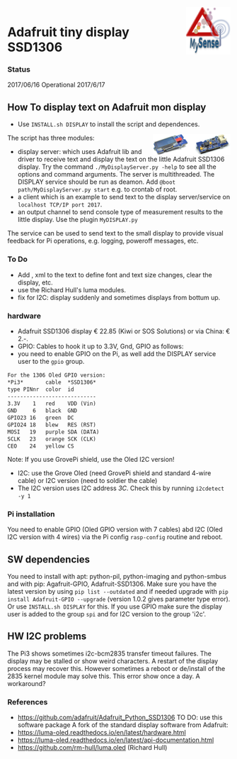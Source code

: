 <img src="images/MySense-logo.png" align=right width=100>

# Adafruit tiny display SSD1306
### Status
2017/06/16
Operational 2017/6/17

## How To display text on Adafruit mon display
* Use `INSTALL.sh DISPLAY` to install the script and dependences.

The script
<img src="images/SSD1306.png" align=right width=175>
has three modules:
* display server: which uses Adafruit lib and driver to receive text and display the text on the little Adafruit SSD1306 display. Try the command `./MyDisplayServer.py -help` to see all the options and command arguments. The server is multithreaded.
The DISPLAY service should be run as deamon. Add `@boot path/MyDisplayServer.py start`  e.g. to crontab of root.
* a client which is an example to send text to the display server/service on `localhost TCP/IP port 2017`.
* an output channel to send console type of measurement results to the little display. Use the plugin `MyDISPLAY.py`

The service can be used to send text to the small display to provide visual feedback for Pi operations, e.g. logging, poweroff messages, etc.

### To Do
* Add <text>, <clear> xml to the text to define font and text size changes, clear the display, etc.
* use the Richard Hull's luma modules.
* fix for I2C: display suddenly and sometimes displays from bottum up.

### hardware
* Adafruit SSD1306  display  € 22.85 (Kiwi or SOS Solutions) or via China: € 2.-.
* GPIO: Cables to hook it up to 3.3V, Gnd, GPIO as follows:
* you need to enable GPIO on the Pi, as well add the DISPLAY service user to the `gpio` group.
```
For the 1306 Oled GPIO version:
*Pi3*       cable  *SSD1306*
type PINnr  color  id
----------------------------
3.3V    1   red    VDD (Vin)
GND     6   black  GND
GPIO23 16   green  DC
GPIO24 18   blew   RES (RST)
MOSI   19   purple SDA (DATA)
SCLK   23   orange SCK (CLK)
CEO    24   yellow CS
```
Note: If you use GrovePi shield, use the Oled I2C version!
* I2C: use the Grove Oled (need GrovePi shield and standard 4-wire cable) or I2C version (need to soldier the cable)
* The I2C version uses I2C address *3C*. Check this by running `i2cdetect -y 1`

### Pi installation
You need to enable GPIO (Oled GPIO version with 7 cables) abd I2C (Oled I2C version with 4 wires) via the Pi config `rasp-config` routine and reboot.

## SW dependencies
You need to install with apt: python-pil, python-imaging and python-smbus and with pip: Agafruit-GPIO, Adafruit-SSD1306. Make sure you have the latest version by using `pip list --outdated` and if needed upgrade with `pip install Adafruit-GPIO --upgrade` (version 1.0.2 gives parameter type error).
Or use `INSTALL.sh DISPLAY` for this.
If you use GPIO make sure the display user is added to the group `spi` and for I2C version to the group 'i2c'.

## HW I2C problems
The Pi3 shows sometimes i2c-bcm2835 transfer timeout failures. The display may be stalled or show weird characters. A restart of the display process may recover this. However sometimes a reboot or de/install of the 2835 kernel module may solve this. This error show once a day. A workaround?

### References
* https://github.com/adafruit/Adafruit_Python_SSD1306
TO DO: use this software package
A fork of the standard display software from Adafruit:
* https://luma-oled.readthedocs.io/en/latest/hardware.html
* https://luma-oled.readthedocs.io/en/latest/api-documentation.html
* https://github.com/rm-hull/luma.oled (Richard Hull)

